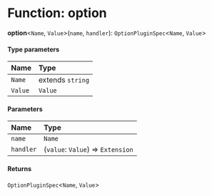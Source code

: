 # Function: option

**option**<`Name`, `Value`>(`name`, `handler`): `OptionPluginSpec`<`Name`, `Value`>

#### Type parameters

| Name | Type |
| :------ | :------ |
| `Name` | extends `string` |
| `Value` | `Value` |

#### Parameters

| Name | Type |
| :------ | :------ |
| `name` | `Name` |
| `handler` | (`value`: `Value`) => `Extension` |

#### Returns

`OptionPluginSpec`<`Name`, `Value`>
